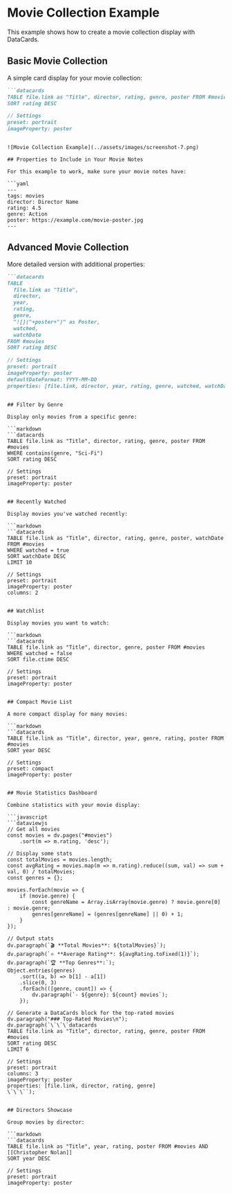 # Movie Collection Example

This example shows how to create a movie collection display with DataCards.

## Basic Movie Collection

A simple card display for your movie collection:

```markdown
```datacards
TABLE file.link as "Title", director, rating, genre, poster FROM #movies
SORT rating DESC

// Settings
preset: portrait
imageProperty: poster
```
```

![Movie Collection Example](../assets/images/screenshot-7.png)

## Properties to Include in Your Movie Notes

For this example to work, make sure your movie notes have:

```yaml
---
tags: movies
director: Director Name
rating: 4.5
genre: Action
poster: https://example.com/movie-poster.jpg
---
```

## Advanced Movie Collection

More detailed version with additional properties:

```markdown
```datacards
TABLE 
  file.link as "Title", 
  director, 
  year,
  rating, 
  genre, 
  "![]("+poster+")" as Poster,
  watched,
  watchDate 
FROM #movies
SORT rating DESC

// Settings
preset: portrait
imageProperty: poster
defaultDateFormat: YYYY-MM-DD
properties: [file.link, director, year, rating, genre, watched, watchDate]
```
```

## Filter by Genre

Display only movies from a specific genre:

```markdown
```datacards
TABLE file.link as "Title", director, rating, genre, poster FROM #movies
WHERE contains(genre, "Sci-Fi")
SORT rating DESC

// Settings
preset: portrait
imageProperty: poster
```
```

## Recently Watched

Display movies you've watched recently:

```markdown
```datacards
TABLE file.link as "Title", director, rating, genre, poster, watchDate FROM #movies
WHERE watched = true
SORT watchDate DESC
LIMIT 10

// Settings
preset: portrait
imageProperty: poster
columns: 2
```
```

## Watchlist

Display movies you want to watch:

```markdown
```datacards
TABLE file.link as "Title", director, genre, poster FROM #movies
WHERE watched = false
SORT file.ctime DESC

// Settings
preset: portrait
imageProperty: poster
```
```

## Compact Movie List

A more compact display for many movies:

```markdown
```datacards
TABLE file.link as "Title", director, year, genre, rating, poster FROM #movies
SORT year DESC

// Settings
preset: compact
imageProperty: poster
```
```

## Movie Statistics Dashboard

Combine statistics with your movie display:

```javascript
```dataviewjs
// Get all movies
const movies = dv.pages("#movies")
    .sort(m => m.rating, 'desc');

// Display some stats
const totalMovies = movies.length;
const avgRating = movies.map(m => m.rating).reduce((sum, val) => sum + val, 0) / totalMovies;
const genres = {};

movies.forEach(movie => {
    if (movie.genre) {
        const genreName = Array.isArray(movie.genre) ? movie.genre[0] : movie.genre;
        genres[genreName] = (genres[genreName] || 0) + 1;
    }
});

// Output stats
dv.paragraph(`🎬 **Total Movies**: ${totalMovies}`);
dv.paragraph(`⭐ **Average Rating**: ${avgRating.toFixed(1)}`);
dv.paragraph(`🏆 **Top Genres**:`);
Object.entries(genres)
    .sort((a, b) => b[1] - a[1])
    .slice(0, 3)
    .forEach(([genre, count]) => {
        dv.paragraph(`- ${genre}: ${count} movies`);
    });

// Generate a DataCards block for the top-rated movies
dv.paragraph("### Top-Rated Movies\n");
dv.paragraph(`\`\`\`datacards
TABLE file.link as "Title", director, rating, genre, poster FROM #movies
SORT rating DESC
LIMIT 6

// Settings
preset: portrait
columns: 3
imageProperty: poster
properties: [file.link, director, rating, genre]
\`\`\``);
```
```

## Directors Showcase

Group movies by director:

```markdown
```datacards
TABLE file.link as "Title", year, rating, poster FROM #movies AND [[Christopher Nolan]]
SORT year DESC

// Settings
preset: portrait
imageProperty: poster
```